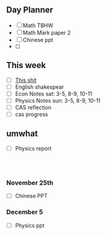 ## Day Planner
- [ ] Math TBHW
- [ ] Math Mark paper 2
- [ ] Chinese ppt
- [ ] 

## This week 
- [ ] [This shit](https://www.youtube.com/watch?v=84A1FcQt9v4&ab_channel=DanielIlett)
- [ ] English shakespear
- [ ] Econ Notes sat: 3-5, 8-9, 10-11
- [ ] Physics Notes sun: 3-5, 8-9, 10-11
- [ ] CAS reflection
- [ ] cas progress

## umwhat
- [ ] Physics report


<br>
<br>

### November 25th
- [ ] Chinese PPT

### December 5
- [ ] Physics ppt